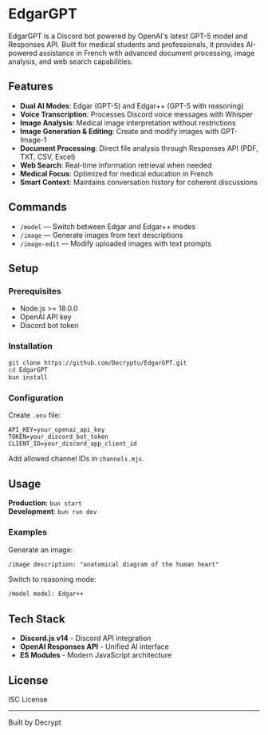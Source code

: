 # EdgarGPT

EdgarGPT is a Discord bot powered by OpenAI's latest GPT-5 model and Responses API. Built for medical students and professionals, it provides AI-powered assistance in French with advanced document processing, image analysis, and web search capabilities.

## Features

- **Dual AI Modes**: Edgar (GPT-5) and Edgar++ (GPT-5 with reasoning)
- **Voice Transcription**: Processes Discord voice messages with Whisper
- **Image Analysis**: Medical image interpretation without restrictions
- **Image Generation & Editing**: Create and modify images with GPT-Image-1
- **Document Processing**: Direct file analysis through Responses API (PDF, TXT, CSV, Excel)
- **Web Search**: Real-time information retrieval when needed
- **Medical Focus**: Optimized for medical education in French
- **Smart Context**: Maintains conversation history for coherent discussions

## Commands

- `/model` — Switch between Edgar and Edgar++ modes
- `/image` — Generate images from text descriptions
- `/image-edit` — Modify uploaded images with text prompts

## Setup

### Prerequisites

- Node.js >= 18.0.0
- OpenAI API key
- Discord bot token

### Installation

```bash
git clone https://github.com/Decryptu/EdgarGPT.git
cd EdgarGPT
bun install
```

### Configuration

Create `.env` file:

```env
API_KEY=your_openai_api_key
TOKEN=your_discord_bot_token
CLIENT_ID=your_discord_app_client_id
```

Add allowed channel IDs in `channels.mjs`.

## Usage

**Production**: `bun start`  
**Development**: `bun run dev`

### Examples

Generate an image:

```txt
/image description: "anatomical diagram of the human heart"
```

Switch to reasoning mode:

```txt
/model model: Edgar++
```

## Tech Stack

- **Discord.js v14** - Discord API integration
- **OpenAI Responses API** - Unified AI interface
- **ES Modules** - Modern JavaScript architecture

## License

ISC License

---

Built by Decrypt
